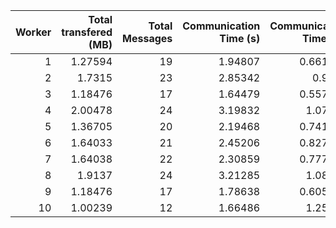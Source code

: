|   Worker |   Total transfered (MB) |   Total Messages |   Communication Time (s) |   Communication Time (%) |   Work Time (s) |   Work Time (%) |   Other Time (s) |   Other Time (%) |
|---------:|------------------------:|-----------------:|-------------------------:|-------------------------:|----------------:|----------------:|-----------------:|-----------------:|
|        1 |                 1.27594 |               19 |                  1.94807 |                 0.661344 |         145.559 |         49.4152 |         147.056  |          49.9234 |
|        2 |                 1.7315  |               23 |                  2.85342 |                 0.9649   |         208.645 |         70.5545 |          84.2232 |          28.4806 |
|        3 |                 1.18476 |               17 |                  1.64479 |                 0.557595 |         166.117 |         56.3147 |         127.218  |          43.1277 |
|        4 |                 2.00478 |               24 |                  3.19832 |                 1.07583  |         239.355 |         80.5125 |          54.7361 |          18.4117 |
|        5 |                 1.36705 |               20 |                  2.19468 |                 0.741792 |         185.179 |         62.5895 |         108.489  |          36.6687 |
|        6 |                 1.64033 |               21 |                  2.45206 |                 0.827795 |         194.978 |         65.8227 |          98.7868 |          33.3495 |
|        7 |                 1.64038 |               22 |                  2.30859 |                 0.777654 |         205.994 |         69.3896 |          88.5631 |          29.8327 |
|        8 |                 1.9137  |               24 |                  3.21285 |                 1.08078  |         252.487 |         84.9348 |          41.5716 |          13.9844 |
|        9 |                 1.18476 |               17 |                  1.78638 |                 0.605593 |         152.302 |         51.6313 |         140.892  |          47.7631 |
|       10 |                 1.00239 |               12 |                  1.66486 |                 1.25562  |         100.453 |         75.7608 |          30.4747 |          22.9836 |